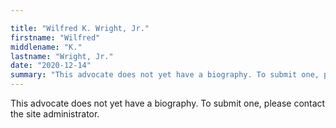 ```yaml
---

title: "Wilfred K. Wright, Jr."
firstname: "Wilfred"
middlename: "K."
lastname: "Wright, Jr."
date: "2020-12-14"
summary: "This advocate does not yet have a biography. To submit one, please contact the site administrator."
---
```

This advocate does not yet have a biography. To submit one, please contact the site administrator.

